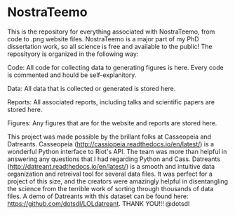 # NostraTeemo
This is the repository for everything associated with NostraTeemo, from code to .png website files.
NostraTeemo is a major part of my PhD dissertation work, so all science is free and available to the public!
The reposityory is organized in the following way:

Code: All code for collecting data to generating figures is here.
Every code is commented and hould be self-explanitory.

Data: All data that is collected or generated is stored here.

Reports: All associated reports, including talks and scientific papers are stored here.

Figures: Any figures that are for the website and reports are stored here.

This project was made possible by the brillant folks at Casseopeia and Datreants.
Casseopeia (http://cassiopeia.readthedocs.io/en/latest/) is a wonderful Python interface to Riot's API.
The team was more than helpful in answering any questions that I had regarding Python and Cass.
Datreants (http://datreant.readthedocs.io/en/latest/) is a smooth and intuitive data organization and retreival tool for several data files. 
It was perfect for a project of this size, and the creators were amazingly helpful in disentangling the science from the terrible work of sorting through thousands of data files. A demo of Datreants with this dataset can be found here: https://github.com/dotsdl/LOLdatreant.
THANK YOU!!! @dotsdl
